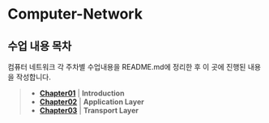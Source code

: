 # Computer-Network

## 수업 내용 목차 
컴퓨터 네트워크 각 주차별 수업내용을 README.md에 정리한 후 이 곳에 진행된 내용을 작성합니다.

> - __[Chapter01](./Chapter01/chap01.md)__ | __Introduction__
> - __[Chapter02](./Chapter02/chap02.md)__ | __Application Layer__
> - __[Chapter03](./Chapter03/chap03.md)__ | __Transport Layer__
